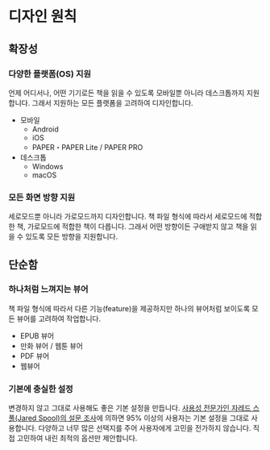 # 디자인 원칙

## 확장성

### 다양한 플랫폼(OS) 지원

언제 어디서나, 어떤 기기로든 책을 읽을 수 있도록 모바일뿐 아니라 데스크톱까지 지원합니다. 그래서 지원하는 모든 플랫폼을 고려하여 디자인합니다.

- 모바일
  - Android
  - iOS
  - PAPER・PAPER Lite / PAPER PRO
- 데스크톱
  - Windows
  - macOS

### 모든 화면 방향 지원

세로모드뿐 아니라 가로모드까지 디자인합니다. 책 파일 형식에 따라서 세로모드에 적합한 책, 가로모드에 적합한 책이 다릅니다. 그래서 어떤 방향이든 구애받지 않고 책을 읽을 수 있도록 모든 방향을 지원합니다.

## 단순함

### 하나처럼 느껴지는 뷰어

책 파일 형식에 따라서 다른 기능(feature)을 제공하지만 하나의 뷰어처럼 보이도록 모든 뷰어를 고려하여 작업합니다.

- EPUB 뷰어
- 만화 뷰어 / 웹툰 뷰어
- PDF 뷰어
- 웹뷰어

### 기본에 충실한 설정

변경하지 않고 그대로 사용해도 좋은 기본 설정을 만듭니다. [사용성 전문가인 자레드 스풀(Jared Spool)의 설문 조사](https://www1.uie.com/brainsparks/2011/09/14/do-users-change-their-settings/)에 의하면 95% 이상의 사용자는 기본 설정을 그대로 사용합니다. 다양하고 너무 많은 선택지를 주어 사용자에게 고민을 전가하지 않습니다. 직접 고민하여 내린 최적의 옵션만 제안합니다.